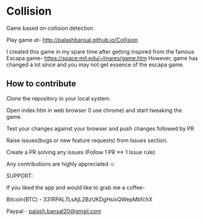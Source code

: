 # Collision
Game based on collision detection.

Play game at- http://palashbansal.github.io/Collision

I created this game in my spare time after getting inspired from the famous Escapa game- https://space.mit.edu/~linares/game.htm
However, game has changed a lot since and you may not get essence of the escapa game.

## How to contribute

Clone the repository in your local system.

Open index.htm in web browser (I use chrome) and start tweaking the game.

Test your changes against your browser and push changes followed by PR


Raise issues(bugs or new feature requests) from Issues section.

Create a PR solving any issues (Follow 1 PR <-> 1 Issue rule)

Any contributions are highly appreciated ☺


SUPPORT:

If you liked the app and would like to grab me a coffee-

Bitcoin(BTC) - 331RPAL7LsAjL2BzUKDgHsixQWepMbfchX

Paypal - palash.bansal20@gmail.com
